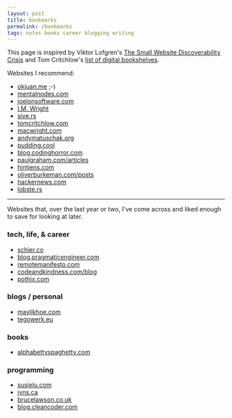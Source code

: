 ```yaml
---
layout: post
title: bookmarks
permalink: /bookmarks
tags: notes books career blogging writing
---
```


This page is inspired by Viktor Lofgren's [The Small Website Discoverability Crisis](https://www.marginalia.nu/log/19-website-discoverability-crisis/) and Tom Critchlow's [list of digital bookshelves](https://tomcritchlow.com/wiki/books/bookshelves/).
<!--more-->

Websites I recommend:

- [okjuan.me](https://okjuan.me/) ;-)
- [mentalnodes.com](https://www.mentalnodes.com/)
- [joelonsoftware.com](https://www.joelonsoftware.com/)
- [I.M. Wright](https://imwrightshardcode.com/)
- [sive.rs](https://sive.rs/)
- [tomcritchlow.com](https://tomcritchlow.com/)
- [macwright.com](https://macwright.com/)
- [andymatuschak.org](https://andymatuschak.org/)
- [pudding.cool](https://pudding.cool)
- [blog.codinghorror.com](https://blog.codinghorror.com)
- [paulgraham.com/articles](http://www.paulgraham.com/articles.html)
- [hintjens.com](http://hintjens.com/)
- [oliverburkeman.com/posts](https://www.oliverburkeman.com/posts)
- [hackernews.com](https://hackernews.com/)
- [lobste.rs](https://lobste.rs/)

---

Websites that, over the last year or two, I've come across and liked enough to save for looking at later.

### tech, life, & career
- [schier.co](https://schier.co/blog)
- [blog.pragmaticengineer.com](https://blog.pragmaticengineer.com/)
- [remotemanifesto.com](https://remotemanifesto.com/)
- [codeandkindness.com/blog](https://codeandkindness.com/blog/)
- [pothix.com](https://pothix.com/)

### blogs / personal
- [maylikhoe.com](https://maylikhoe.com/)
- [tegowerk.eu](https://tegowerk.eu/)

### books
- [alphabettyspaghetty.com](https://alphabettyspaghetty.com/category/books-literature/book-reviews/)

### programming
- [susielu.com](https://www.susielu.com/)
- [jvns.ca](https://jvns.ca/)
- [brucelawson.co.uk](https://brucelawson.co.uk/)
- [blog.cleancoder.com](https://blog.cleancoder.com/)
